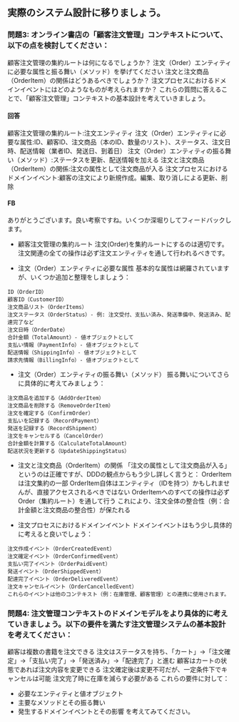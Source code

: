 ## 実際のシステム設計に移りましょう。
### 問題3: オンライン書店の「顧客注文管理」コンテキストについて、以下の点を検討してください：
顧客注文管理の集約ルートは何になるでしょうか？
注文（Order）エンティティに必要な属性と振る舞い（メソッド）を挙げてください
注文と注文商品（OrderItem）の関係はどうあるべきでしょうか？
注文プロセスにおけるドメインイベントにはどのようなものが考えられますか？
これらの質問に答えることで、「顧客注文管理」コンテキストの基本設計を考えていきましょう。

#### 回答
顧客注文管理の集約ルート:注文エンティティ
注文（Order）エンティティに必要な属性:ID、顧客ID、注文商品（本のID、数量のリスト）、ステータス、注文日時、配送情報（業者ID、発送日、到着日）
注文（Order）エンティティの振る舞い（メソッド）:ステータスを更新、配送情報を加える
注文と注文商品（OrderItem）の関係:注文の属性として注文商品が入る
注文プロセスにおけるドメインイベント:顧客の注文により新規作成。編集、取り消しによる更新、削除

#### FB
ありがとうございます。良い考察ですね。いくつか深堀りしてフィードバックします。

* 顧客注文管理の集約ルート
注文(Order)を集約ルートにするのは適切です。注文関連の全ての操作は必ず注文エンティティを通して行われるべきです。

* 注文（Order）エンティティに必要な属性
基本的な属性は網羅されていますが、いくつか追加と整理をしましょう：
```
ID（OrderID）
顧客ID（CustomerID）
注文商品リスト（OrderItems）
注文ステータス（OrderStatus）- 例: 注文受付、支払い済み、発送準備中、発送済み、配達完了など
注文日時（OrderDate）
合計金額（TotalAmount）- 値オブジェクトとして
支払い情報（PaymentInfo）- 値オブジェクトとして
配送情報（ShippingInfo）- 値オブジェクトとして
請求先情報（BillingInfo）- 値オブジェクトとして
```

* 注文（Order）エンティティの振る舞い（メソッド）
振る舞いについてさらに具体的に考えてみましょう：
```
注文商品を追加する（AddOrderItem）
注文商品を削除する（RemoveOrderItem）
注文を確定する（ConfirmOrder）
支払いを記録する（RecordPayment）
発送を記録する（RecordShipment）
注文をキャンセルする（CancelOrder）
合計金額を計算する（CalculateTotalAmount）
配送状況を更新する（UpdateShippingStatus）
```

* 注文と注文商品（OrderItem）の関係
「注文の属性として注文商品が入る」というのは正確ですが、DDDの観点からもう少し詳しく言うと：
OrderItemは注文集約の一部
OrderItem自体はエンティティ（IDを持つ）かもしれませんが、直接アクセスされるべきではない
OrderItemへのすべての操作は必ずOrder（集約ルート）を通して行う
これにより、注文全体の整合性（例：合計金額と注文商品の整合性）が保たれる

* 注文プロセスにおけるドメインイベント
ドメインイベントはもう少し具体的に考えると良いでしょう：
```
注文作成イベント（OrderCreatedEvent）
注文確定イベント（OrderConfirmedEvent）
支払い完了イベント（OrderPaidEvent）
発送イベント（OrderShippedEvent）
配達完了イベント（OrderDeliveredEvent）
注文キャンセルイベント（OrderCancelledEvent）
これらのイベントは他のコンテキスト（例：在庫管理、顧客管理）との連携に使用されます。
```

### 問題4: 注文管理コンテキストのドメインモデルをより具体的に考えていきましょう。以下の要件を満たす注文管理システムの基本設計を考えてください：
顧客は複数の書籍を注文できる
注文はステータスを持ち、「カート」→「注文確定」→「支払い完了」→「発送済み」→「配達完了」と進む
顧客はカートの状態であれば注文内容を変更できる
注文確定後は変更不可だが、一定条件下でキャンセルは可能
注文完了時に在庫を減らす必要がある
これらの要件に対して：
* 必要なエンティティと値オブジェクト
* 主要なメソッドとその振る舞い
* 発生するドメインイベントとその影響
を考えてみてください。

```go
